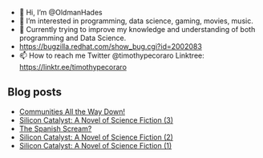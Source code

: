 - 👋 Hi, I’m @OldmanHades
- 👀 I’m interested in programming, data science, gaming, movies, music.
- 🌱 Currently trying to improve my knowledge and understanding of both programming and Data Science.
- https://bugzilla.redhat.com/show_bug.cgi?id=2002083
- 📫 How to reach me Twitter @timothypecoraro
Linktree: https://linktr.ee/timothypecoraro

## Blog posts
<!-- BLOG-POST-LIST:START -->
- [Communities All the Way Down!](https://medium.com/data-driven-fiction/communities-all-the-way-down-cb5d0b9d66f2?source=rss-5097f5c9b801------2)
- [Silicon Catalyst: A Novel of Science Fiction &lpar;3&rpar;](https://medium.com/@timothypecoraro/silicon-catalyst-a-novel-of-science-fiction-3-a9762ef243f6?source=rss-5097f5c9b801------2)
- [The Spanish Scream?](https://medium.com/@timothypecoraro/the-spanish-scream-2200b7494084?source=rss-5097f5c9b801------2)
- [Silicon Catalyst: A Novel of Science Fiction &lpar;2&rpar;](https://medium.com/@timothypecoraro/silicon-catalyst-a-novel-of-science-fiction-2-7a3d8b4001ec?source=rss-5097f5c9b801------2)
- [Silicon Catalyst: A Novel of Science Fiction &lpar;1&rpar;](https://medium.com/@timothypecoraro/silicon-catalyst-a-novel-of-science-fiction-1-4f9116d8d684?source=rss-5097f5c9b801------2)
<!-- BLOG-POST-LIST:END -->
